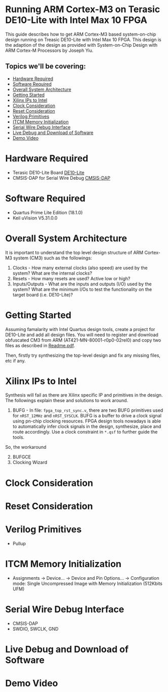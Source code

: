 # Running ARM Cortex-M3 on Terasic DE10-Lite with Intel Max 10 FPGA

This guide describes how to get ARM Cortex-M3 based system-on-chip design running on Treasic DE10-Lite with Intel Max 10 FPGA. This design is the adaption of the design as provided with System-on-Chip Design with ARM Cortex-M Processors by Joseph Yiu.


## Topics we'll be covering:

- [Hardware Required](https://github.com/ylaung-gh/cm3_de10-lite#hardware-required)
- [Software Required](https://github.com/ylaung-gh/cm3_de10-lite#software-required)
- [Overall System Architecture](https://github.com/ylaung-gh/cm3_de10-lite#overall-system-architecture)
- [Getting Started](https://github.com/ylaung-gh/cm3_de10-lite#getting-started)
- [Xilinx IPs to Intel](https://github.com/ylaung-gh/cm3_de10-lite#xilinx-ips-to-intel)
- [Clock Consideration](https://github.com/ylaung-gh/cm3_de10-lite#clock-consideration)
- [Reset Consideration](https://github.com/ylaung-gh/cm3_de10-lite#reser-consideration)
- [Verilog Primitives](https://github.com/ylaung-gh/cm3_de10-lite#verilog-primitives)
- [ITCM Memory Initialization](https://github.com/ylaung-gh/cm3_de10-lite#itcm-memory-initialization)
- [Serial Wire Debug Interface](https://github.com/ylaung-gh/cm3_de10-lite#serial-wire-debug-interface)
- [Live Debug and Download of Software](https://github.com/ylaung-gh/cm3_de10-lite#live-debug-and-download-of-software)
- [Demo Video](https://github.com/ylaung-gh/cm3_de10-lite#demo-video)

# Hardware Required

- Terasic DE10-Lite Board [DE10-Lite](https://www.terasic.com.tw/cgi-bin/page/archive.pl?Language=English&CategoryNo=218&No=1021)
- CMSIS-DAP for Serial Wire Debug [CMSIS-DAP](https://github.com/L-Tek/DAPLINK/blob/master/docs/cmsis-dap.md)

# Software Required

- Quartus Prime Lite Edition (18.1.0)
- Keil uVision V5.31.0.0

# Overall System Architecture

It is important to understand the top level design structure of ARM Cortex-M3 system (CM3) such as the followings:
1. Clocks - How many external clocks (also speed) are used by the system? What are the internal clocks?
2. Resets - How many resets are used? Active low or high?
3. Inputs/Outputs - What are the inputs and outputs (I/O) used by the system? What are the minimum I/Os to test the functionality on the target board (i.e. DE10-Lite)?

# Getting Started

Assuming famalarity with Intel Quartus design tools, create a project for DE10-Lite and add all design files. You will need to register and download obfuscated CM3 from ARM (AT421-MN-80001-r0p0-02rel0) and copy two files as described in [Readme.pdf](https://github.com/ylaung-gh/cm3_de10-lite/blob/master/Readme.pdf).

Then, firstly try synthesizing the top-level design and fix any missing files, etc if any.

# Xilinx IPs to Intel

Synthesis will fail as there are Xilinx specific IP and primitives in the design. The followings explain these and solutions to work around.

1. BUFG - In file: `fpga_top_rst_sync.v`, there are two BUFG primitives used for `nRST_12MHz` and `nRST_SYSCLK`. BUFG is a buffer to drive a clock signal using pn-chip clocking resources. FPGA design tools nowadays is able to automatically infer clock signals in the design, synthesize, place and route accordingly. Use a clock constraint in `*.qsf` to further guide the tools.

So, the workaround

2. BUFGCE
3. Clocking Wizard

# Clock Consideration

# Reset Consideration

# Verilog Primitives

- Pullup

# ITCM Memory Initialization

- Assignments -> Device... -> Device and Pin Options... -> Configuration mode: Single Uncompressed Image with Memory Initialization (512Kbits UFM)

# Serial Wire Debug Interface

- CMSIS-DAP
- SWDIO, SWCLK, GND

# Live Debug and Download of Software

# Demo Video

